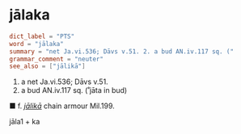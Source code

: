 # jālaka

``` toml
dict_label = "PTS"
word = "jālaka"
summary = "net Ja.vi.536; Dāvs v.51. 2. a bud AN.iv.117 sq. ("
grammar_comment = "neuter"
see_also = ["jālikā"]
```

1. a net Ja.vi.536; Dāvs v.51.
2. a bud AN.iv.117 sq. (˚jāta in bud)

■ f. *[jālikā](jālikā.md)* chain armour Mil.199.

jāla1 \+ ka

